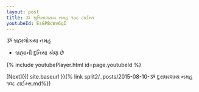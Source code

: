 ```yaml
---
layout: post
title: ૐ શ્રુતિસાગરાય નમહ ૧૦૮ ટાઈમ્સ
youtubeId: EsGPBcWv6gI
---
```

 
 
 ૐ બ્રહ્મલોકયા નમહ  
 
 -  બ્રહ્માની દુનિયા કોણ છે 
 
  
 
  
 
 
 
 
 
 


{% include youtubePlayer.html id=page.youtubeId %}
 
[Next]({{ site.baseurl }}{% link  split2/_posts/2015-08-10-ૐ દુરાધરશાય નમહ ૧૦૮ ટાઈમ્સ.md%})
 
